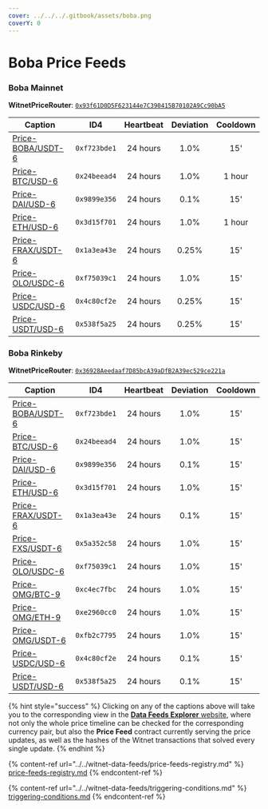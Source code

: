 ```yaml
---
cover: ../../../.gitbook/assets/boba.png
coverY: 0
---
```


# Boba Price Feeds

### Boba Mainnet

**WitnetPriceRouter**: [`0x93f61D0D5F623144e7C390415B70102A9Cc90bA5`](https://blockexplorer.boba.network/address/0x93f61D0D5F623144e7C390415B70102A9Cc90bA5/read-contract)

| **Caption**                                                                   | **ID4**      | **Heartbeat** | **Deviation** | **Cooldown** |
| ----------------------------------------------------------------------------- | ------------ | :-----------: | :-----------: | :----------: |
| [Price-BOBA/USDT-6](https://feeds.witnet.io/feeds/boba-mainnet\_boba-usdt\_6) | `0xf723bde1` |    24 hours   |      1.0%     |      15'     |
| [Price-BTC/USD-6](https://feeds.witnet.io/feeds/boba-mainnet\_btc-usd\_6)     | `0x24beead4` |    24 hours   |      1.0%     |    1 hour    |
| [Price-DAI/USD-6](https://feeds.witnet.io/feeds/boba-mainnet\_dai-usd\_6)     | `0x9899e356` |    24 hours   |      0.1%     |      15'     |
| [Price-ETH/USD-6](https://feeds.witnet.io/feeds/boba-mainnet\_eth-usd\_6)     | `0x3d15f701` |    24 hours   |      1.0%     |    1 hour    |
| [Price-FRAX/USDT-6](https://feeds.witnet.io/feeds/boba-mainnet\_frax-usdt\_6) | `0x1a3ea43e` |    24 hours   |     0.25%     |      15'     |
| [Price-OLO/USDC-6](https://feeds.witnet.io/feeds/boba-mainnet\_olo-usdc\_6)   | `0xf75039c1` |    24 hours   |      1.0%     |      15'     |
| [Price-USDC/USD-6](https://feeds.witnet.io/feeds/boba-mainnet\_usdc-usd\_6)   | `0x4c80cf2e` |    24 hours   |     0.25%     |      15'     |
| [Price-USDT/USD-6](https://feeds.witnet.io/feeds/boba-mainnet\_usdt-usd\_6)   | `0x538f5a25` |    24 hours   |     0.25%     |      15'     |

### Boba Rinkeby

**WitnetPriceRouter**: [`0x36928Aeedaaf7D85bcA39aDfB2A39ec529ce221a`](https://blockexplorer.rinkeby.boba.network/address/0x36928Aeedaaf7D85bcA39aDfB2A39ec529ce221a/read-contract)

| **Caption**                                                                   | **ID4**      | **Heartbeat** | **Deviation** | **Cooldown** |
| ----------------------------------------------------------------------------- | ------------ | :-----------: | :-----------: | :----------: |
| [Price-BOBA/USDT-6](https://feeds.witnet.io/feeds/boba-rinkeby\_boba-usdt\_6) | `0xf723bde1` |    24 hours   |      1.0%     |      15'     |
| [Price-BTC/USD-6](https://feeds.witnet.io/feeds/boba-rinkeby\_btc-usd\_6)     | `0x24beead4` |    24 hours   |      1.0%     |      15'     |
| [Price-DAI/USD-6](https://feeds.witnet.io/feeds/boba-rinkeby\_dai-usd\_6)     | `0x9899e356` |    24 hours   |      0.1%     |      15'     |
| [Price-ETH/USD-6](https://feeds.witnet.io/feeds/boba-rinkeby\_eth-usd\_6)     | `0x3d15f701` |    24 hours   |      1.0%     |      15'     |
| [Price-FRAX/USDT-6](https://feeds.witnet.io/feeds/boba-rinkeby\_frax-usdt\_6) | `0x1a3ea43e` |    24 hours   |      0.1%     |      15'     |
| [Price-FXS/USDT-6](https://feeds.witnet.io/feeds/boba-rinkeby\_fxs-usdt\_6)   | `0x5a352c58` |    24 hours   |      1.0%     |      15'     |
| [Price-OLO/USDC-6](https://feeds.witnet.io/feeds/boba-rinkeby\_olo-usdc\_6)   | `0xf75039c1` |    24 hours   |      1.0%     |      15'     |
| [Price-OMG/BTC-9](https://feeds.witnet.io/feeds/boba-rinkeby\_omg-btc\_9)     | `0xc4ec7fbc` |    24 hours   |      1.0%     |      15'     |
| [Price-OMG/ETH-9](https://feeds.witnet.io/feeds/boba-rinkeby\_omg-eth\_9)     | `0xe2960cc0` |    24 hours   |      1.0%     |      15'     |
| [Price-OMG/USDT-6](https://feeds.witnet.io/feeds/boba-rinkeby\_omg-usdt\_6)   | `0xfb2c7795` |    24 hours   |      1.0%     |      15'     |
| [Price-USDC/USD-6](https://feeds.witnet.io/feeds/boba-rinkeby\_usdc-usd\_6)   | `0x4c80cf2e` |    24 hours   |      0.1%     |      15'     |
| [Price-USDT/USD-6](https://feeds.witnet.io/feeds/boba-rinkeby\_usdt-usd\_6)   | `0x538f5a25` |    24 hours   |      0.1%     |      15'     |

{% hint style="success" %}
Clicking on any of the captions above will take you to the corresponding view in the [**Data Feeds Explorer** website](https://feeds.witnet.io), where not only the whole price timeline can be checked for the corresponding currency pair, but also the **Price Feed** contract currently serving the price updates, as well as the hashes of the Witnet transactions that solved every single update.
{% endhint %}

{% content-ref url="../../witnet-data-feeds/price-feeds-registry.md" %}
[price-feeds-registry.md](../../witnet-data-feeds/price-feeds-registry.md)
{% endcontent-ref %}

{% content-ref url="../../witnet-data-feeds/triggering-conditions.md" %}
[triggering-conditions.md](../../witnet-data-feeds/triggering-conditions.md)
{% endcontent-ref %}
